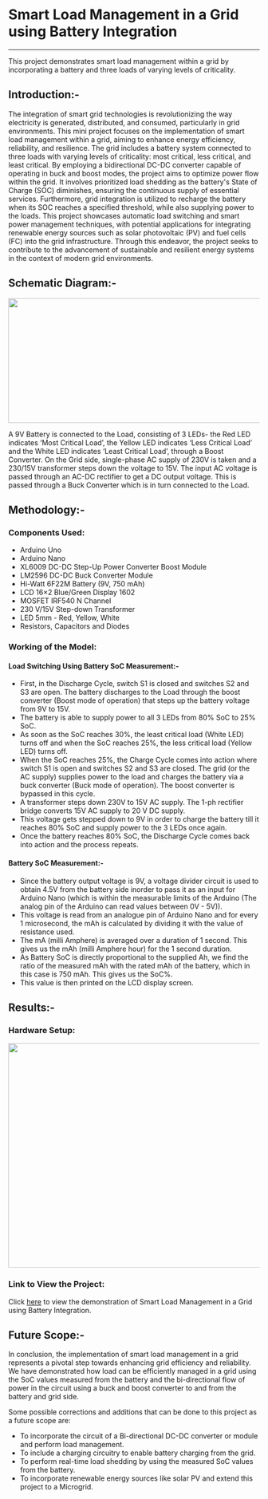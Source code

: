 # Smart Load Management in a Grid using Battery Integration

***

This project demonstrates smart load management within a grid by incorporating a battery and three loads of varying levels of criticality.

## Introduction:-

The integration of smart grid technologies is revolutionizing the way electricity is generated, distributed, and consumed, particularly in grid environments. This mini project focuses on the implementation of smart load management within a grid, aiming to enhance energy efficiency, reliability, and resilience. The grid includes a battery system connected to three loads with varying levels of criticality: most critical, less critical, and least critical. By employing a bidirectional DC-DC converter capable of operating in buck and boost modes, the project aims to optimize power flow within the grid. It involves prioritized load shedding as the battery's State of Charge (SOC) diminishes, ensuring the continuous supply of essential services. Furthermore, grid integration is utilized to recharge the battery when its SOC reaches a specified threshold, while also supplying power to the loads. This project showcases automatic load switching and smart power management techniques, with potential applications for integrating renewable energy sources such as solar photovoltaic (PV) and fuel cells (FC) into the grid infrastructure. Through this endeavor, the project seeks to contribute to the advancement of sustainable and resilient energy systems in the context of modern grid environments.

## Schematic Diagram:-

<img src="https://github.com/TabithaSneha/smart_grid_project/assets/87858655/86036172-d5ff-457f-a781-e7e2eb9f355b" height="250" width="800" >

A 9V Battery is connected to the Load, consisting of 3 LEDs- the Red LED indicates ‘Most Critical Load’, the Yellow LED indicates ‘Less Critical Load’ and the White LED indicates ‘Least Critical Load’, through a Boost Converter. On the Grid side, single-phase AC supply of 230V is taken and a 230/15V transformer steps down the voltage to 15V. The input AC voltage is passed through an AC-DC rectifier to get a DC output voltage. This is passed through a Buck Converter which is in turn connected to the Load.

## Methodology:-

### Components Used:

* Arduino Uno
* Arduino Nano
* XL6009 DC-DC Step-Up Power Converter Boost Module
* LM2596 DC-DC Buck Converter Module
* Hi-Watt 6F22M Battery (9V, 750 mAh)
* LCD 16×2 Blue/Green Display 1602
* MOSFET IRF540 N Channel
* 230 V/15V Step-down Transformer
* LED 5mm - Red, Yellow, White
* Resistors, Capacitors and Diodes

### Working of the Model:

#### Load Switching Using Battery SoC Measurement:-

* First, in the Discharge Cycle, switch S1 is closed and switches S2 and S3 are open. The battery discharges to the Load through the boost converter (Boost mode of operation) that steps up the battery voltage from 9V to 15V. 
* The battery is able to supply power to all 3 LEDs from 80% SoC to 25% SoC. 
* As soon as the SoC reaches 30%, the least critical load (White LED) turns off and when the SoC reaches 25%, the less critical load (Yellow LED) turns off.
* When the SoC reaches 25%, the Charge Cycle comes into action where switch S1 is open and switches S2 and S3 are closed. The grid (or the AC supply) supplies power to the load and charges the battery via a buck converter (Buck mode of operation). The boost converter is bypassed in this cycle.
* A transformer steps down 230V to 15V AC supply. The 1-ph rectifier bridge converts 15V AC supply to 20 V DC supply.
* This voltage gets stepped down to 9V in order to charge the battery till it reaches 80% SoC and supply power to the 3 LEDs once again.
* Once the battery reaches 80% SoC, the Discharge Cycle comes back into action and the process repeats.

#### Battery SoC Measurement:-

* Since the battery output voltage is 9V, a voltage divider circuit is used to obtain 4.5V from the battery side inorder to pass it as an input for Arduino Nano (which is within the measurable limits of the Arduino (The analog pin of the Arduino can read values between 0V - 5V)).
* This voltage is read from an analogue pin of Arduino Nano and for every 1 microsecond, the mAh is calculated by dividing it with the value of resistance used.
* The mA (milli Amphere) is averaged over a duration of 1 second. This gives us the mAh (milli Amphere hour) for the 1 second duration.
* As Battery SoC is directly proportional to the supplied Ah, we find the ratio of the measured mAh with the rated mAh of the battery, which in this case is 750 mAh. This gives us the SoC%.
* This value is then printed on the LCD display screen.

## Results:-

### Hardware Setup:

<img src="https://github.com/TabithaSneha/smart_grid_project/assets/87858655/c3dbe5be-9199-4ac9-a06d-887d40250ce7" height="450" width="600" >

### Link to View the Project:

Click [here](https://drive.google.com/file/d/1gxaMYeyEGTx3sYeRl6C_URGgqKKzR_hH/view?usp=drive_link) to view the demonstration of Smart Load Management in a Grid using Battery Integration.

## Future Scope:-

In conclusion, the implementation of smart load management in a grid represents a pivotal step towards enhancing grid efficiency and reliability. We have demonstrated how load can be efficiently managed in a grid using the SoC values measured from the battery and the bi-directional flow of power in the circuit using a buck and boost converter to and from the battery and grid side.

Some possible corrections and additions that can be done to this project as a future scope are:
* To incorporate the circuit of a Bi-directional DC-DC converter or module and perform load management.
* To include a charging circuitry to enable battery charging from the grid.
* To perform real-time load shedding by using the measured SoC values from the battery.
* To incorporate renewable energy sources like solar PV and extend this project to a Microgrid.
